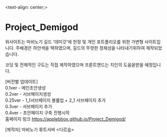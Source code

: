 <text-align: center;>

# Project_Demigod

위사이트는 마비노기 길드 '데미갓'에 헌정 및
개인 포트폴리오를 위한 가변형 사이트입니다.
주배경은 하얀색을 택하였으며, 길드의 뚜렷한 정체성을
나타내기위하여 제작되었습니다.

코딩 및 전체적인 구도는 직접 제작하였으며 
프론트엔드는 지인의 도움을받을 예정입니다.


[버전별 업데이트]<br>
0.1ver - 메인초안생성 <br>
0.2ver - 서브페이지생성 <br>
0.25ver - 1_1서브페이지 볼륨업 + 2_1 서브페이지 추가 <br>
0.3ver - 서브페이지 추가 <br>
0.4ver - 초안페이지 구축 진행시작 <br>
홈페이지 링크
https://applebbox.github.io/Project_Demigod/

[제작자]
마비노기 류트서버 <다르숩>